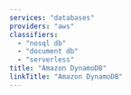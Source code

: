 ```yaml
---
services: "databases"
providers: "aws"
classifiers:
  - "nosql db"
  - "document db"
  - "serverless"
title: "Amazon DynamoDB"
linkTitle: "Amazon DynamoDB"
---
```

